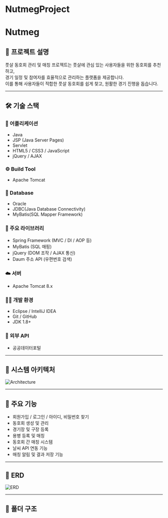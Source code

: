# NutmegProject

# Nutmeg

## 📌 프로젝트 설명

풋살 동호회 관리 및 매칭 프로젝트는 풋살에 관심 있는 사용자들을 위한 동호회를 추천하고,  
경기 일정 및 참여자를 효율적으로 관리하는 플랫폼을 제공합니다.  
이를 통해 사용자들이 적합한 풋살 동호회를 쉽게 찾고, 원활한 경기 진행을 돕습니다.

---

## 🛠️ 기술 스택

### 📱 어플리케이션
- Java
- JSP (Java Server Pages)
- Servlet
- HTML5 / CSS3 / JavaScript
- jQuery / AJAX

### ⚙️ Build Tool
- Apache Tomcat

### 🧩 Database
- Oracle
- JDBC(Java Database Connectivity)
- MyBatis(SQL Mapper Framework)

### 🧾 주요 라이브러리
- Spring Framework (MVC / DI / AOP 등)
- MyBatis (SQL 매핑)
- jQuery (DOM 조작 / AJAX 통신)
- Daum 주소 API (우편번호 검색)

### ☁️ 서버
- Apache Tomcat 8.x

### 🧑‍💻 개발 환경
- Eclipse / IntelliJ IDEA
- Git / GitHub
- JDK 1.8+

### 🔗 외부 API
- 공공데이터포털

---

## 🚀 시스템 아키텍처

![Architecture](./images/architecture.png)

---

## 🔑 주요 기능

- 회원가입 / 로그인 / 아이디, 비밀번호 찾기
- 동호회 생성 및 관리
- 경기장 및 구장 등록
- 용병 등록 및 매칭
- 동호회 간 매칭 시스템
- 날씨 API 연동 기능
- 매칭 알림 및 결과 저장 기능

---

## 🧾 ERD

![ERD](https://github.com/user-attachments/assets/521b2c56-4207-4976-a84a-d19807eb2faf)

---

## 📂 폴더 구조
